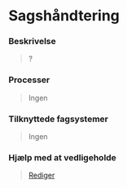# Sagshåndtering

### Beskrivelse

> ?

### Processer

> Ingen

### Tilknyttede fagsystemer

> Ingen

### Hjælp med at vedligeholde

> [Rediger](https://github.com/FMDatahub/Portal/blob/main/docs/Moduler/Helpdesk/Sagshaandtering.md)
